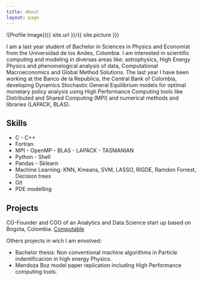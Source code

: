 ```yaml
---
title: About
layout: page
---
```

![Profile Image]({{ site.url }}/{{ site.picture }})

<p>I am a last year student of Bachelor in Sciences in Physics and Economist from 
the Universidad de los Andes, Colombia. I am interested in scientific computing and
modeling in diversas areas like: astrophysics, High Energy Physics and phenomelogical 
analysis of data, Computational Macroeconomics and Global Method Solutions. The last
year I have been working at the Banco de la Republica, the Central Bank of Colombia, 
developing Dynamics Stochastic General Equilibrium models for optimal monetary policy 
analysis using High Performance Computing tools like Distributed and Shared Computing (MPI) and
numerical methods and libraries (LAPACK, BLAS).</p>

<h2>Skills</h2>

<ul class="skill-list">
	<li>C - C++ </li>
	<li>Fortran </li>
	<li>MPI - OpenMP - BLAS - LAPACK - TASMANIAN</li>
	<li>Python - Shell</li>
	<li>Pandas - Sklearn</li>
	<li>Machine Learning: KNN, Kmeans, SVM, LASSO, RIGDE, Ramdon Forrest, Decision trees</li>
	<li>Git</li>
	<li>PDE modelling</li>
</ul>

<h2>Projects</h2>

<p>CO-Founder and COO of an Analytics and Data Science start up based on Bogota,
Colombia. <a href="https://github.com/">Computable </a> </p>

<p>Others projects in wich I am envolved:</p>
<ul class="skill-list">
	<li>Bachelor thesis: Non conventional machine algorithms in Particle indentificacion in 
	high energy Physics.</li>
	<li>Mendoza Boz model paper replication including High Performance computing tools.</li>
</ul>
